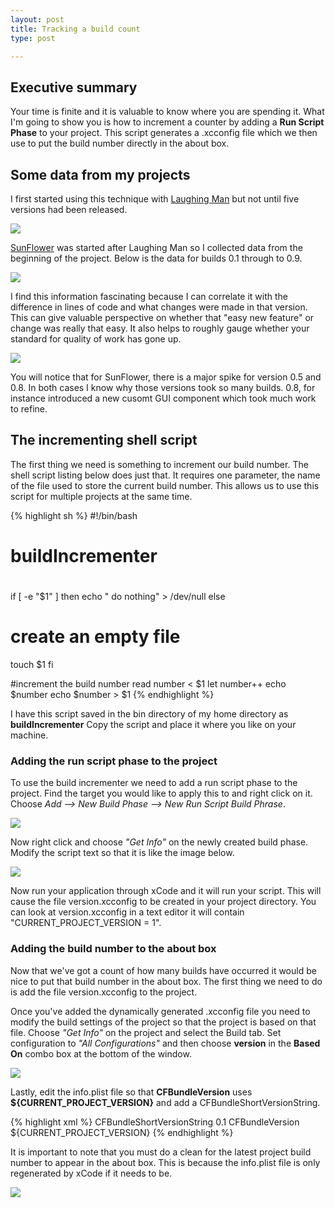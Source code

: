 ```yaml
--- 
layout: post
title: Tracking a build count 
type: post

---
```



## Executive summary

Your time is finite and it is valuable to know where you are spending it.  What I'm going to show you is how to increment a counter by adding a **Run Script Phase** to your project.  This script generates a .xcconfig file which we then use to put the build number directly in the about box.

## Some data from my projects

I first started using this technique with [Laughing Man][LaughingMan] but not until five versions had been released.

<img src="/notcocoa/images/lmanbuildchart.jpg"  />

[SunFlower][SunFlower] was started after Laughing Man so I collected data from the beginning of the project. Below is the data for builds 0.1 through to 0.9.

<img src="/notcocoa/images/sflowerbuildchart.jpg"  />

I find this information fascinating because I can correlate it with the difference in lines of code and what changes were made in that version.  This can give valuable perspective on whether that "easy new feature" or change was really that easy.   It also helps to roughly gauge whether your standard for quality of work has gone up.

<img src="/notcocoa/images/sflowerbuildgraph.jpg" />

You will notice that for SunFlower, there is a major spike for version 0.5 and 0.8.  In both cases I know why those versions took so many builds.  0.8, for instance introduced  a new cusomt GUI component which took much work to refine.

## The incrementing shell script

The first thing we need is something to increment our build number.  The shell script listing below does just that.  It requires one parameter, the name of the file used to store the current build number.  This allows us to use this script for multiple projects at the same time.

{% highlight sh %}
#!/bin/bash
#
# buildIncrementer
#
if [ -e "$1" ]
then
  echo " do nothing" > /dev/null
else
  # create an empty file
  touch $1
fi

#increment the build number
read number  < $1
let number++
echo $number
echo $number > $1
{% endhighlight %}

I have this script saved in the bin directory of my home directory as **buildIncrementer**  Copy the script and place it where you like on your machine.

### Adding the run script phase to the project

To use the build incrementer we need to add a run script phase to the project.  Find the target you would like to apply this to and right click on it.  Choose *Add --> New Build Phase --> New Run Script Build Phrase*.

<img src="/notcocoa/images/addingbuildphase.jpg" />

Now right click and choose *"Get Info"* on the newly created build phase.  Modify the script text so that it is like the image below.

<img src="/notcocoa/images/runscript.jpg" />

Now run your application through xCode and it will run your script.  This will cause the file version.xcconfig to be created in your project directory.  You can look at version.xcconfig in a text editor it will contain "CURRENT\_PROJECT\_VERSION = 1".

### Adding the build number to the about box

Now that we've got a count of how many builds have occurred it would be nice to put that build number in the about box.  The first thing we need to do is add the file version.xcconfig to the project.

Once you've added the dynamically generated .xcconfig file you need to modify the build settings of the project so that the project is based on that file.  Choose *"Get Info"* on the project and select the Build tab.  Set configuration to *"All Configurations"* and then choose **version** in the **Based On** combo box at the bottom of the window.

<img src="/notcocoa/images/basedon.jpg" />

Lastly, edit the info.plist file so that **CFBundleVersion** uses **${CURRENT\_PROJECT\_VERSION}** and add a CFBundleShortVersionString.

{% highlight xml %}
<key>CFBundleShortVersionString</key>
<string>0.1</string>
<key>CFBundleVersion</key>
<string>${CURRENT_PROJECT_VERSION}</string>
{% endhighlight %}

It is important to note that you must do a clean for the latest project build number to appear in the about box.  This is because the info.plist file is only regenerated by xCode if it needs to be.

<img src="/notcocoa/images/aboutbox.jpg" />


[LaughingMan]: http://allusions.sourceforge.net/laughMan/
[Sunflower]: http://sunflower.preenandprune.com
